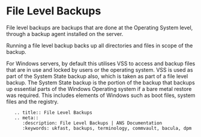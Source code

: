 # File Level Backups

File level backups are backups that are done at the Operating System level, through a backup agent installed on the server.

Running a file level backup backs up all directories and files in scope of the backup.

For Windows servers, by default this utilises VSS to access and backup files that are in use and locked by users or the operating system. VSS is used as part of the System State backup also, which is taken as part of a file level backup. The System State backup is the portion of the backup that backups up essential parts of the Windows Operating system if a bare metal restore was required. This includes elements of Windows such as boot files, system files and the registry.

```eval_rst
   .. title:: File Level Backups
   .. meta::
      :description: File Level Backups | ANS Documentation
      :keywords: ukfast, backups, terminology, commvault, bacula, dpm
```